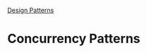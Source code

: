 [Design Patterns](../)

# Concurrency Patterns

<!--
TODO:
- [Barrier](./barrier/)
- [Future](./future/)
- [Pipeline](./pipeline/)

- [Workers Pool](./workers-pool/)
- [Publish/Subscriber](./publish-subscriber/)
-->